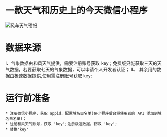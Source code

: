 一款天气和历史上的今天微信小程序 
====

![风车天气预报](https://github.com/WindMill-feng/wxAppletsWeather_Forecast/blob/master/wxApplets.jpg)
                                                
                                               
数据来源
====

I、气象数据由和风天气提供，需要注册账号获取 key；免费版只能获取三天的天气数据，若要获取七天的气象数据，可以申请个人开发者认证；
II、 其余用的数据由极速数据提供,使用需注册账号获取 key;


运行前准备
====
    * 注册微信小程序，获取 appid，配置域名白名单(在小程序后台将使用到的 API 添加到域名白名单)；
    * 注册和风天气账号，获取 'key';注册极速数据，获取 'key';
    * 替换'key'



